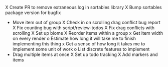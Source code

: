 X Create PR to remove extraneous log in sortables library
X Bump sortables package version for bugfix
- Move item out of group
X Check in on scrolling drag conflict bug report
X Fix counting bug with script/review-todos
X Fix drag conflicts with scrolling
X Set up biome
X Reorder items within a group
x Get item width on every render
o Estimate how long it will take me to finish implementing this thing
x Get a sense of how long it takes me to implement some unit of work
o List discrete features to implement
- Drag multiple items at once
X Set up todo tracking
X Add markers and items
